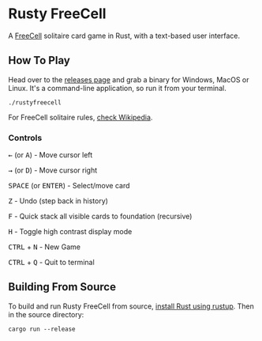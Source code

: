 # Rusty FreeCell

A [FreeCell](https://en.wikipedia.org/wiki/FreeCell) solitaire card game in Rust, with a text-based user interface.

## How To Play

Head over to the [releases page](releases/) and grab a binary for Windows, MacOS or Linux. It's a command-line application, so run it from your terminal.

```
./rustyfreecell
```

For FreeCell solitaire rules, [check Wikipedia](https://en.wikipedia.org/wiki/FreeCell).

### Controls

<kbd>←</kbd> (or <kbd>A</kbd>) - Move cursor left

<kbd>→</kbd> (or <kbd>D</kbd>) - Move cursor right

<kbd>SPACE</kbd> (or <kbd>ENTER</kbd>) - Select/move card

<kbd>Z</kbd> - Undo (step back in history)

<kbd>F</kbd> - Quick stack all visible cards to foundation (recursive)

<kbd>H</kbd> - Toggle high contrast display mode

<kbd>CTRL</kbd> + <kbd>N</kbd> - New Game

<kbd>CTRL</kbd> + <kbd>Q</kbd> - Quit to terminal

## Building From Source

To build and run Rusty FreeCell from source, [install Rust using rustup](https://www.rust-lang.org/tools/install). Then in the source directory:

```
cargo run --release
```
